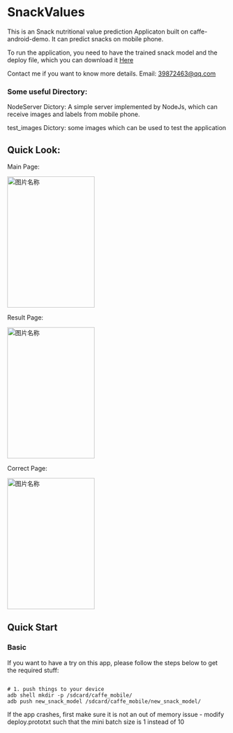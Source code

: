 SnackValues
==================
This is an Snack nutritional value prediction Applicaton built on caffe-android-demo. It can predict snacks on mobile phone.

To run the application, you need to have the trained snack model and the deploy file, which you can download it [Here](https://drive.google.com/open?id=0B8Z5vuz1VS_TWHpoRU4xZnhLT2c)

Contact me if you want to know more details.
Email: 39872463@qq.com


### Some useful Directory:
NodeServer Dictory: A simple server implemented by NodeJs, which can receive images and labels from mobile phone.

test_images Dictory: some images which can be used to test the application

## Quick Look:

Main Page:

<img src="https://github.com/JunbinWang/SnackValues/blob/master/Other%20Stuff/Original%20UI/Screenshot_2017-03-15-14-20-21.png?raw=true" width = "200" height = "300" alt="图片名称" align=center />

Result Page:

<img src="https://github.com/JunbinWang/SnackValues/blob/master/Other%20Stuff/Original%20UI/Screenshot_2017-03-15-14-20-32.png?raw=true " width = "200" height = "300" alt="图片名称" align=center />

Correct Page:

<img src="https://github.com/JunbinWang/SnackValues/blob/master/Other%20Stuff/Original%20UI/Screenshot_2017-03-15-14-21-01.png?raw=true" width = "200" height = "300" alt="图片名称" align=center />

## Quick Start

### Basic

If you want to have a try on this app, please follow the steps below to get the required stuff:

```shell

# 1. push things to your device
adb shell mkdir -p /sdcard/caffe_mobile/
adb push new_snack_model /sdcard/caffe_mobile/new_snack_model/
```
If the app crashes, first make sure it is not an out of memory issue - modify deploy.prototxt such that the mini batch size is 1 instead of 10
